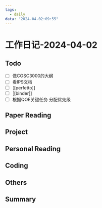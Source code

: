 ```yaml
---
tags:
  - daily
data: "2024-04-02:09:55"
---
```

# 工作日记-2024-04-02
## Todo
- [ ] 做COSC3000的大纲
- [ ] 看IPS文档
- [ ] [[perfetto]]
- [ ] [[binder]]
- [ ] 根据QOE关键任务 分配优先级
## Paper Reading
## Project
## Personal Reading
## Coding
## Others
## Summary
